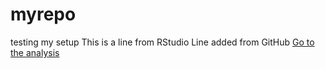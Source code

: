 # myrepo
testing my setup
This is a line from RStudio
Line added from GitHub
[Go to the analysis](../blob/master/github_test.html)
